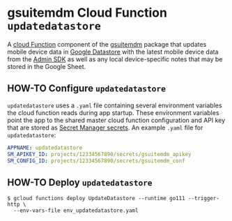 # gsuitemdm Cloud Function `updatedatastore` #

A [cloud Function](https://cloud.google.com/functions/) component of the [gsuitemdm](https://github.com/rickt/gsuitemdm) package that updates mobile device data in [Google Datastore](https://cloud.google.com/datastore/) with the latest mobile device data from the [Admin SDK](https://developers.google.com/admin-sdk) as well as any local device-specific notes that may be stored in the Google Sheet. 

## HOW-TO Configure `updatedatastore` ##
`updatedatastore` uses a `.yaml` file containing several environment variables the cloud function reads during app startup. These environment variables point the app to the shared master cloud function configuration and API key that are stored as [Secret Manager secrets](https://cloud.google.com/secret-manager/docs/managing-secrets). An example `.yaml` file for `updatedatastore`:

```yaml
APPNAME: updatedatastore
SM_APIKEY_ID: projects/12334567890/secrets/gsuitemdm_apikey
SM_CONFIG_ID: projects/12334567890/secrets/gsuitemdm_conf
```

## HOW-TO Deploy `updatedatastore` ##
```
$ gcloud functions deploy UpdateDatastore --runtime go111 --trigger-http \
  --env-vars-file env_updatedatastore.yaml 
```
